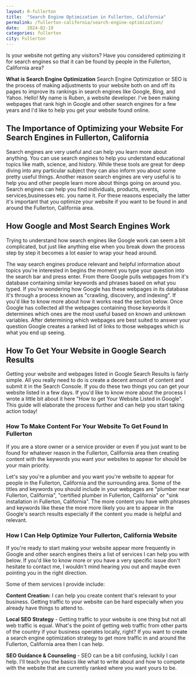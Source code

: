 ```yaml
---
layout: 0-fullerton
title:  "Search Engine Optimization in Fullerton, California"
permalink: /fullerton-california/search-engine-optimization/
date:   2024-02-19
categories: fullerton
city: Fullerton
---
```


Is your website not getting any visitors? Have you considered optimizing it for search engines so that it can be found by people in the Fullerton, California area?

**What is Search Engine Optimization** Search Engine Optimization or SEO is the process of making adjustments to your website both on and off its pages to improve its rankings in search engines like Google, Bing, and Yahoo.  Hello! My name is Ruben, a website developer. I've been making webpages that rank high in Google and other search engines for a few years and I'd like to help you get your website found online.

## The Importance of Optimizing your Website For Search Engines in Fullerton, California 

Search engines are very useful and can help you learn more about anything. You can use search engines to help you understand educational topics like math, science, and history. While these tools are great for deep diving into any particular subject they can also inform you about some pretty useful things. Another reason search engines are very useful is to help you and other people learn more about things going on around you. Search engines can help you find individuals, products, events, services,businesses etc. you name it. For these reasons especially the latter it's important that you optimize your website if you want to be found in and around the Fullerton, California area.

## How Google and Most Search Engines Work

Trying to understand how search engines like Google work can seem a bit complicated, but just like anything else when you break down the process step by step it becomes a lot easier to wrap your head around.

The way search engines produce relevant and helpful information about topics you're interested in begins the moment you type your question into the search bar and press enter. From there Google pulls webpages from it's database containing similar keywords and phrases based on what you typed. If you're wondering how Google has these webpages in its database it's through a process known as "crawling, discovery, and indexing". If you'd like to know more about how it works read the section below. Once Google has collected all the webpages containing those keywords it determines which ones are the most useful based on known and unknown variables. After determining which webpages are best suited to answer your question Google creates a ranked list of links to those webpages which is what you end up seeing. 

## How To Get Your Website in Google Search Results
Getting your website and webpages listed in Google Search Results is fairly simple. All you really need to do is create a decent amount of content and submit it in the Search Console. If you do these two things you can get your website listed in a few days. If you'd like to know more about the process I wrote a little bit about it here "How to get Your Website Listed in Google". This guide will elaborate the process further and can help you start taking action today!

### How To Make Content For Your Website To Get Found In Fullerton

If you are a store owner or a service provider or even if you just want to be found for whatever reason in the Fullerton, California area then creating content with the keywords you want your websites to appear for should be your main priority.

Let's say you're a plumber and you want you're website to appear for people in the Fullerton, California and the surrounding area. Some of the titles and keywords you should include in your webpages are "plumber near Fullerton, California", "certified plumber in Fullerton, California" or "sink installation in Fullerton, California". The more content you have with phrases and keywords like these the more more likely you are to appear in the Google's search results especially if the content you made is helpful and relevant.  

### How I Can Help Optimize Your Fullerton, California Website

If you're ready to start making your website appear more frequently in Google and other search engines theirs a list of services I can help you with below. If you'd like to know more or you have a very specific issue don't hesitate to contact me, I wouldn't mind hearing you out and maybe even pointing you in the right direction.

Some of them services I provide include:

**Content Creation:** I can help you create content that's relevant to your business. Getting traffic to your website can be hard especially when you already have things to attend to.

**Local SEO Strategy** - Getting traffic to your website is one thing but not all web traffic is equal. What's the point of getting web traffic from other parts of the country if your business operates locally, right? If you want to create a search engine optimization strategy to get more traffic in and around the Fullerton, California area then I can help.

**SEO Guidance & Counseling** - SEO can be a bit confusing, luckily I can help. I'll teach you the basics like what to write about and how to compete with the website that are currently ranked where you want yours to be.